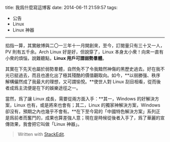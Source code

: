 title: 我爲什麼寫這博客
date: 2014-06-11 21:59:57
tags:
- 公告
- Linux
- Linux 神器
---

掐指一算，其實敝博與二〇一三年十一月開創來，至今，訂閱量只有三十又一人，PV 則有五千余。Arch Linux 好是好，但說穿了，Linux 本身太小衆！向來一直有小衆的煩惱，說難聽點，**Linux 用戶可謂弱勢羣體**。

其實在下先天也屬於弱勢羣體，自然免不了令我黯然神傷的黑歷史過去。好在我不光已挺過去，而且也進化出了極其殘酷的價值觀取向。如今，**以弱勝强、秩序解構儼然成了我最大的理想，又可謂愉悅。**使世人對 Linux 刮目相看，從而後者成爲主流便是在下的娛樂途徑之一。

當然，爲了讓 Linux 成長，需要從兩方面入手：**其一，Windows 的好解決方案，Linux 也有，或是將來也會有；其二，Linux 的獨家神解決方案，Windows 卻沒有，預期之內也幾乎不會有。**在下至今寫的「中國特色解決方案」系列正是爲前者而奮鬥的，成果也算差強人意；現在是時候從後者入手了，爲了華麗的宣傳效果，我會把它叫做「Linux 神器」。

> Written with [StackEdit](https://stackedit.io/).